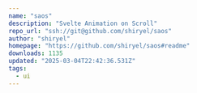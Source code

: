 ```yaml
---
name: "saos"
description: "Svelte Animation on Scroll"
repo_url: "ssh://git@github.com/shiryel/saos"
author: "shiryel"
homepage: "https://github.com/shiryel/saos#readme"
downloads: 1135
updated: "2025-03-04T22:42:36.531Z"
tags: 
  - ui
---
```

